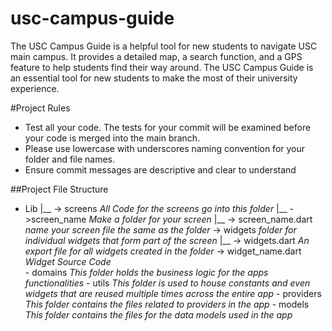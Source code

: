 # usc-campus-guide
The USC Campus Guide is a helpful tool for new students to navigate USC main campus. It provides a detailed map, a search function, and a GPS feature to help students find their way around.  The USC Campus Guide is an essential tool for new students to make the most of their university experience.

#Project Rules
- Test all your code. The tests for your commit will be examined before your code is merged into the main branch.
- Please use lowercase with underscores naming convention for your folder and file names.
- Ensure commit messages are descriptive and clear to understand

##Project File Structure
- Lib 
     |__
        -> screens  *All Code for the screens go into this folder*
                 |__
                    ->screen_name *Make a folder for your screen*
                                |__
                                   -> screen_name.dart *name your screen file the same as the folder*
                                   -> widgets *folder for individual widgets that form part of the screen*
                                             |__
                                                -> widgets.dart *An export file for all widgets created in the folder*
                                                -> widget_name.dart *Widget Source Code*               
        - domains *This folder holds the business logic for the apps functionalities*
        - utils *This folder is used to house constants and even widgets that are reused multiple times across the entire app*
        - providers *This folder contains the files related to providers in the app*
        - models  *This folder contains the files for the data models used in the app*
         
  
  
